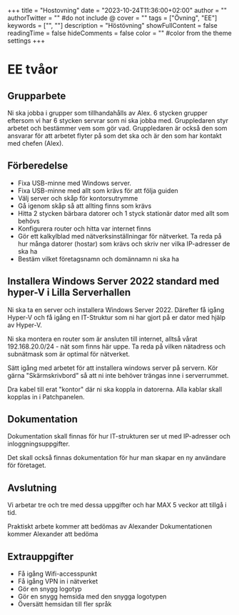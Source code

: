 +++
title = "Hostovning"
date = "2023-10-24T11:36:00+02:00"
author = ""
authorTwitter = "" #do not include @
cover = ""
tags = ["Övning", "EE"]
keywords = ["", ""]
description = "Höstövning"
showFullContent = false
readingTime = false
hideComments = false
color = "" #color from the theme settings
+++

# EE tvåor

## Grupparbete
Ni ska jobba i grupper som tillhandahålls av Alex. 6 stycken grupper eftersom vi har 6 stycken servrar som ni ska jobba med. Gruppledaren styr arbetet och bestämmer vem som gör vad. Gruppledaren är också den som ansvarar för att arbetet flyter på som det ska och är den som har kontakt med chefen (Alex).

## Förberedelse

- Fixa USB-minne med Windows server.
- Fixa USB-minne med allt som krävs för att följa guiden
- Välj server och skåp för kontorsutrymme
- Gå igenom skåp så att allting finns som krävs
- Hitta 2 stycken bärbara datorer och 1 styck stationär dator med allt som behövs
- Konfigurera router och hitta var internet finns
- Gör ett kalkylblad med nätverksinställningar för nätverket. Ta reda på hur många datorer (hostar) som krävs och skriv ner vilka IP-adresser de ska ha
- Bestäm vilket företagsnamn och domännamn ni ska ha

## Installera Windows Server 2022 standard med hyper-V i Lilla Serverhallen

Ni ska ta en server och installera Windows Server 2022. Därefter få igång Hyper-V och få igång en IT-Struktur som ni har gjort på er dator med hjälp av Hyper-V.

Ni ska montera en router som är ansluten till internet, alltså vårat 192.168.20.0/24 - nät som finns här uppe. Ta reda på vilken nätadress och subnätmask som är optimal för nätverket.

Sätt igång med arbetet för att installera windows server på servern. Kör gärna "Skärmskrivbord" så att ni inte behöver trängas inne i serverrummet.

Dra kabel till erat "kontor" där ni ska koppla in datorerna. Alla kablar skall kopplas in i Patchpanelen.

## Dokumentation

Dokumentation skall finnas för hur IT-strukturen ser ut med IP-adresser och inloggningsuppgifter.

Det skall också finnas dokumentation för hur man skapar en ny användare för företaget.

## Avslutning

Vi arbetar tre och tre med dessa uppgifter och har MAX 5 veckor att tillgå i tid.

Praktiskt arbete kommer att bedömas av Alexander 
Dokumentationen kommer Alexander att bedöma 

## Extrauppgifter

- Få igång Wifi-accesspunkt
- Få igång VPN in i nätverket
- Gör en snygg logotyp
- Gör en snygg hemsida med den snygga logotypen
- Översätt hemsidan till fler språk